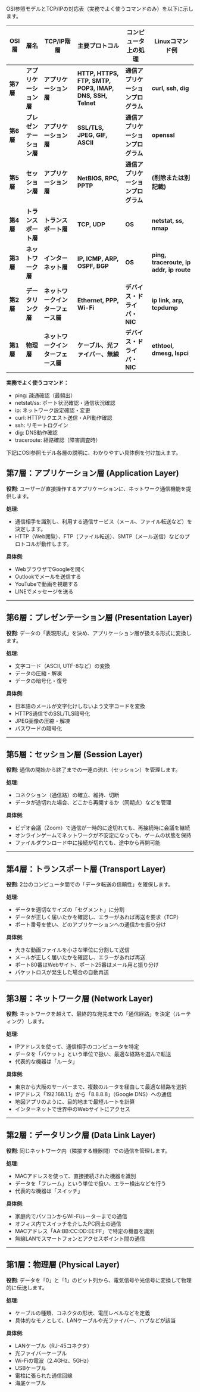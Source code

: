 OSI参照モデルとTCP/IPの対応表（実務でよく使うコマンドのみ）を以下に示します。

| OSI層  | 層名 | TCP/IP階層 | 主要プロトコル | コンピュータ上の処理 | Linuxコマンド例 |
| ------ | ----- | ----- | ----- | ----- | ----- |
| **第7層** | **アプリケーション層** | **アプリケーション層**  | **HTTP, HTTPS, FTP, SMTP, POP3, IMAP, DNS, SSH, Telnet** | **通信アプリケーションプログラム** | **curl, ssh, dig** |
| **第6層** | **プレゼンテーション層** |  **アプリケーション層**  | **SSL/TLS, JPEG, GIF, ASCII** | **通信アプリケーションプログラム** | **openssl** |
| **第5層** | **セッション層** |  **アプリケーション層**   | **NetBIOS, RPC, PPTP** | **通信アプリケーションプログラム** | **(削除または別記載)** |
| **第4層** | **トランスポート層** | **トランスポート層** | **TCP, UDP** | **OS**  | **netstat, ss, nmap** |
| **第3層** | **ネットワーク層** | **インターネット層** | **IP, ICMP, ARP, OSPF, BGP** | **OS** | **ping, traceroute, ip addr, ip route** |
| **第2層** | **データリンク層** | **ネットワークインターフェース層**  | **Ethernet, PPP, Wi-Fi** | **デバイス・ドライバ・NIC** | **ip link, arp, tcpdump** |
| **第1層** | **物理層** | **ネットワークインターフェース層** | **ケーブル、光ファイバー、無線** | **デバイス・ドライバ・NIC** | **ethtool, dmesg, lspci** |


**実務でよく使うコマンド：**

* ping: 疎通確認（最頻出）  
* netstat/ss: ポート状況確認・通信状況確認  
* ip: ネットワーク設定確認・変更  
* curl: HTTPリクエスト送信・API動作確認  
* ssh: リモートログイン  
* dig: DNS動作確認  
* traceroute: 経路確認（障害調査時）

下記にOSI参照モデル各層の説明に、わかりやすい具体例を付け加えます。

## **第7層：アプリケーション層 (Application Layer)**
**役割**: ユーザーが直接操作するアプリケーションに、ネットワーク通信機能を提供します。

**処理**:
- 通信相手を識別し、利用する通信サービス（メール、ファイル転送など）を決定します。
- HTTP（Web閲覧）、FTP（ファイル転送）、SMTP（メール送信）などのプロトコルが動作します。

**具体例**: 
- WebブラウザでGoogleを開く
- Outlookでメールを送信する
- YouTubeで動画を視聴する
- LINEでメッセージを送る

---

## **第6層：プレゼンテーション層 (Presentation Layer)**
**役割**: データの「表現形式」を決め、アプリケーション層が扱える形式に変換します。

**処理**:
- 文字コード（ASCII, UTF-8など）の変換
- データの圧縮・解凍
- データの暗号化・復号

**具体例**:
- 日本語のメールが文字化けしないよう文字コードを変換
- HTTPS通信でのSSL/TLS暗号化
- JPEG画像の圧縮・解凍
- パスワードの暗号化

---

## **第5層：セッション層 (Session Layer)**
**役割**: 通信の開始から終了までの一連の流れ（セッション）を管理します。

**処理**:
- コネクション（通信路）の確立、維持、切断
- データが途切れた場合、どこから再開するか（同期点）などを管理

**具体例**:
- ビデオ会議（Zoom）で通信が一時的に途切れても、再接続時に会議を継続
- オンラインゲームでネットワークが不安定になっても、ゲームの状態を保持
- ファイルダウンロード中に接続が切れても、途中から再開可能

---

## **第4層：トランスポート層 (Transport Layer)**
**役割**: 2台のコンピュータ間での「データ転送の信頼性」を確保します。

**処理**:
- データを適切なサイズの「セグメント」に分割
- データが正しく届いたかを確認し、エラーがあれば再送を要求（TCP）
- ポート番号を使い、どのアプリケーションへの通信かを振り分け

**具体例**:
- 大きな動画ファイルを小さな単位に分割して送信
- メールが正しく届いたかを確認し、エラーがあれば再送
- ポート80番はWebサイト、ポート25番はメール用と振り分け
- パケットロスが発生した場合の自動再送

---

## **第3層：ネットワーク層 (Network Layer)**
**役割**: ネットワークを越えて、最終的な宛先までの「通信経路」を決定（ルーティング）します。

**処理**:
- IPアドレスを使って、通信相手のコンピュータを特定
- データを「パケット」という単位で扱い、最適な経路を選んで転送
- 代表的な機器は「ルータ」

**具体例**:
- 東京から大阪のサーバーまで、複数のルータを経由して最適な経路を選択
- IPアドレス「192.168.1.1」から「8.8.8.8」（Google DNS）への通信
- 地図アプリのように、目的地まで最短ルートを計算
- インターネットで世界中のWebサイトにアクセス

---

## **第2層：データリンク層 (Data Link Layer)**
**役割**: 同じネットワーク内（隣接する機器間）での通信を管理します。

**処理**:
- MACアドレスを使って、直接接続された機器を識別
- データを「フレーム」という単位で扱い、エラー検出などを行う
- 代表的な機器は「スイッチ」

**具体例**:
- 家庭内でパソコンからWi-Fiルーターまでの通信
- オフィス内でスイッチを介したPC同士の通信
- MACアドレス「AA:BB:CC:DD:EE:FF」で特定の機器を識別
- 無線LANでスマートフォンとアクセスポイント間の通信

---

## **第1層：物理層 (Physical Layer)**
**役割**: データを「0」と「1」のビット列から、電気信号や光信号に変換して物理的に伝送します。

**処理**:
- ケーブルの種類、コネクタの形状、電圧レベルなどを定義
- 具体的なモノとして、LANケーブルや光ファイバー、ハブなどが該当

**具体例**:
- LANケーブル（RJ-45コネクタ）
- 光ファイバーケーブル
- Wi-Fiの電波（2.4GHz、5GHz）
- USBケーブル
- 電柱に張られた通信回線
- 海底ケーブル

